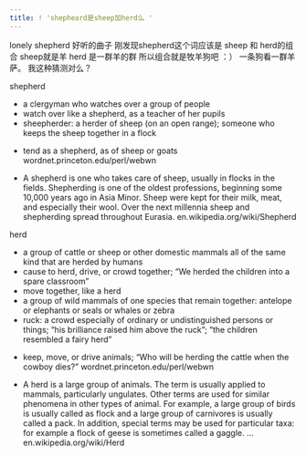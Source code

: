 ```yaml
---
title: ! 'shepheard是sheep加herd么 '
---
```


<p>lonely shepherd 好听的曲子
刚发现shepherd这个词应该是 sheep 和 herd的组合 
sheep就是羊 herd 是一群羊的群
所以组合就是牧羊狗吧 ：） 一条狗看一群羊萨。
我这种猜测对么？</p>

<p>shepherd</p>

<ul>
<li>a clergyman who watches over a group of people</li>
<li>watch over like a shepherd, as a teacher of her pupils</li>
<li>sheepherder: a herder of sheep (on an open range); someone who keeps the sheep together in a flock</li>
<li><p>tend as a shepherd, as of sheep or goats
wordnet.princeton.edu/perl/webwn</p></li>
<li><p>A shepherd is one who takes care of sheep, usually in flocks in the fields. Shepherding is one of the oldest professions, beginning some 10,000 years ago in Asia Minor. Sheep were kept for their milk, meat, and especially their wool. Over the next millennia sheep and shepherding spread throughout Eurasia.
en.wikipedia.org/wiki/Shepherd</p></li>
</ul>

<p>herd</p>

<ul>
<li>a group of cattle or sheep or other domestic mammals all of the same kind that are herded by humans</li>
<li>cause to herd, drive, or crowd together; &#8220;We herded the children into a spare classroom&#8221;</li>
<li>move together, like a herd</li>
<li>a group of wild mammals of one species that remain together: antelope or elephants or seals or whales or zebra</li>
<li>ruck: a crowd especially of ordinary or undistinguished persons or things; &#8220;his brilliance raised him above the ruck&#8221;; &#8220;the children resembled a fairy herd&#8221;</li>
<li><p>keep, move, or drive animals; &#8220;Who will be herding the cattle when the cowboy dies?&#8221;
wordnet.princeton.edu/perl/webwn</p></li>
<li><p>A herd is a large group of animals. The term is usually applied to mammals, particularly ungulates. Other terms are used for similar phenomena in other types of animal. For example, a large group of birds is usually called as flock and a large group of carnivores is usually called a pack. In addition, special terms may be used for particular taxa: for example a flock of geese is sometimes called a gaggle. &#8230;
en.wikipedia.org/wiki/Herd</p></li>
</ul>
